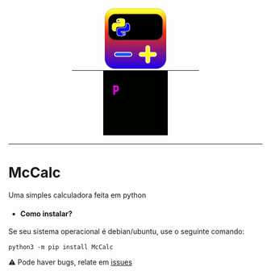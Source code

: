 <div style="text-align: center;"><img src="src/McCalc/icon.png" /><hr width="50%" style="margin: 0 auto;" color="grey"><img src="src/McCalc/hello_py.gif"></div>

---
# McCalc
Uma simples calculadora feita em python

* #### Como instalar?
Se seu sistema operacional é debian/ubuntu, use o seguinte comando:

```shell
python3 -m pip install McCalc
```

⚠ Pode haver bugs, relate em [issues](https://github.com/macielalves/McCalc/issues/new/choose)
